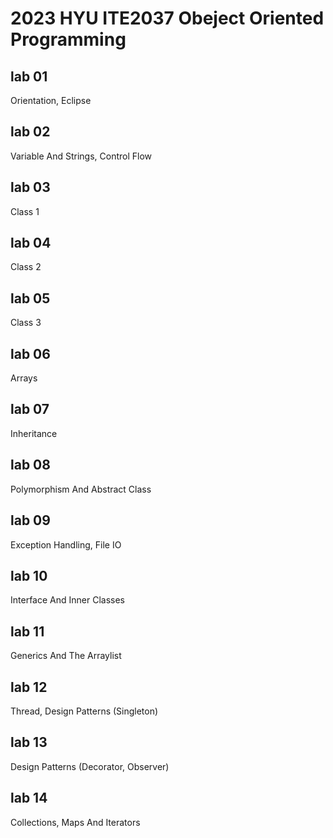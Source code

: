 # 2023 HYU ITE2037 Obeject Oriented Programming

## lab 01
Orientation, Eclipse

## lab 02
Variable And Strings, Control Flow

## lab 03
Class 1

## lab 04
Class 2

## lab 05
Class 3

## lab 06
Arrays

## lab 07
Inheritance

## lab 08
Polymorphism And Abstract Class

## lab 09
Exception Handling, File IO

## lab 10
Interface And Inner Classes

## lab 11
Generics And The Arraylist

## lab 12
Thread, Design Patterns (Singleton)

## lab 13
Design Patterns (Decorator, Observer)

## lab 14
Collections, Maps And Iterators
